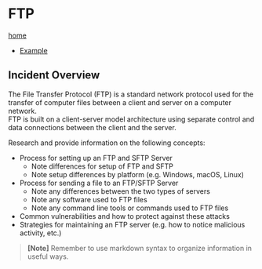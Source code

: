 <!-- This work is licensed under the Creative Commons Attribution-NonCommercial-ShareAlike 4.0 International License. To view a copy of this license, visit http://creativecommons.org/licenses/by-nc-sa/4.0/ or send a letter to Creative Commons, PO Box 1866, Mountain View, CA 94042, USA. -->

# FTP

[home](../README.md)
- [Example](#Example)

## Incident Overview  

The File Transfer Protocol (FTP) is a standard network protocol used for the transfer of computer files between a client and server on a computer network.   
FTP is built on a client-server model architecture using separate control and data connections between the client and the server.  

Research and provide information on the following concepts:  

- Process for setting up an FTP and SFTP Server     
	- Note differences for setup of FTP and SFTP
	- Note setup differences by platform (e.g. Windows, macOS, Linux)    
- Process for sending a file to an FTP/SFTP Server     
	- Note any differences between the two types of servers
	- Note any software used to FTP files
	- Note any command line tools or commands used to FTP files 
- Common vulnerabilities and how to protect against these attacks
- Strategies for maintaining an FTP server (e.g. how to notice malicious activity, etc.)

>**[Note]** Remember to use markdown syntax to organize information in useful ways.

